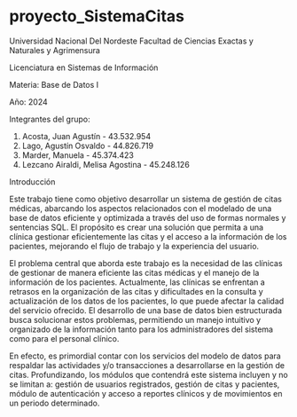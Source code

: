 # proyecto_SistemaCitas

Universidad Nacional Del Nordeste
Facultad de Ciencias Exactas y Naturales y Agrimensura

Licenciatura en Sistemas de Información

Materia: Base de Datos I

Año: 2024

Integrantes del grupo:
1.	Acosta, Juan Agustín - 43.532.954
2.	Lago, Agustín Osvaldo - 44.826.719
3.	Marder, Manuela - 45.374.423
4.	Lezcano Airaldi, Melisa Agostina - 45.248.126

Introducción

Este trabajo tiene como objetivo desarrollar un sistema de gestión de citas médicas, abarcando los aspectos relacionados con el modelado de una base de datos eficiente y optimizada a través del uso de formas normales y sentencias SQL. El propósito es crear una solución que permita a una clínica gestionar eficientemente las citas y el acceso a la información de los pacientes, mejorando el flujo de trabajo y la experiencia del usuario.
 
El problema central que aborda este trabajo es la necesidad de las clínicas de gestionar de manera eficiente las citas médicas y el manejo de la información de los pacientes. Actualmente, las clínicas se enfrentan a retrasos en la organización de las citas y dificultades en la consulta y actualización de los datos de los pacientes, lo que puede afectar la calidad del servicio ofrecido. El desarrollo de una base de datos bien estructurada busca solucionar estos problemas, permitiendo un manejo intuitivo y organizado de la información tanto para los administradores del sistema como para el personal clínico.
 
En efecto, es primordial contar con los servicios del modelo de datos para respaldar las actividades y/o transacciones a desarrollarse en la gestión de citas. Profundizando, los módulos que contendrá este sistema incluyen y no se limitan a: gestión de usuarios registrados, gestión de citas y pacientes, módulo de autenticación y acceso a reportes clínicos y de movimientos en un periodo determinado.

